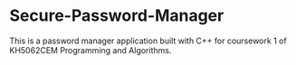 # Secure-Password-Manager
This is a password manager application built with C++ for coursework 1 of KH5062CEM Programming and Algorithms.
